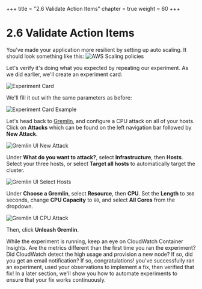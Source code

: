 +++
title = "2.6 Validate Action Items"
chapter = true
weight = 60
+++

# 2.6 Validate Action Items
You've made your application more resilient by setting up auto scaling. It should look something like this:
![AWS Scaling policies](/images/aws_scaling_policies.png)


Let's verify it's doing what you expected by repeating our experiment. As we did earlier, we'll create an experiment card:

![Experiment Card](/images/Experiment_Card.jpg)

We'll fill it out with the same parameters as before:

![Experiment Card Example](/images/Experiment_Card_Example.jpg)

Let's head back to [Gremlin](app.gremlin.com), and configure a CPU attack on all of your hosts. Click on **Attacks** which can be found on the left navigation bar followed by **New Attack**.

![Gremlin UI New Attack](/images/gremlin/gremlin_ui_create_new_attack.png)

Under **What do you want to attack?**, select **Infrastructure**, then **Hosts**. Select your three hosts, or select **Target all hosts** to automatically target the cluster.

![Gremlin UI Select Hosts](/images/gremlin/gremlin_ui_select_hosts.png)

Under **Choose a Gremlin**, select **Resource**, then **CPU**. Set the **Length** to `360` seconds, change **CPU Capacity** to `80`, and select **All Cores** from the dropdown. 


![Gremlin UI CPU Attack](/images/gremlin/gremlin_ui_cpu_attack.png)

Then, click **Unleash Gremlin**.

While the experiment is running, keep an eye on CloudWatch Container Insights. Are the metrics different than the first time you ran the experiment? Did CloudWatch detect the high usage and provision a new node? If so, did you get an email notification? If so, congratulations! you've successfully ran an experiment, used your observations to implement a fix, then verified that fix! In a later section, we'll show you how to automate experiments to ensure that your fix works continuously.